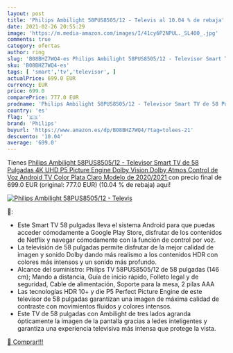 ```yaml
---
layout: post
title: 'Philips Ambilight 58PUS8505/12 - Televis al 10.04 % de rebaja'
date: 2021-02-26 20:55:29
image: 'https://m.media-amazon.com/images/I/41cy6P2NPUL._SL400_.jpg'
comments: true
category: ofertas
author: ring
slug: 'B08BHZ7WQ4-es Philips Ambilight 58PUS8505/12 - Televisor Smart TV de 58...'
sku: 'B08BHZ7WQ4-es'
tags: [ 'smart','tv','televisor', ]
actualPrice: 699.0 EUR
currency: EUR
price: 699.0
comparePrice: 777.0 EUR
prodname: 'Philips Ambilight 58PUS8505/12 - Televisor Smart TV de 58 Pulgadas  4K UHD  P5 Picture Engine  Dolby Vision  Dolby Atmos  Control de Voz  Android TV   Color Plata Claro  Modelo de 2020/2021 '
country: 'es'
flag: '🇪🇸'
brand: 'Philips'
buyurl: 'https://www.amazon.es/dp/B08BHZ7WQ4/?tag=tolees-21'
descuento: '10.04'
average: '699.0'
---
```


Tienes [Philips Ambilight 58PUS8505/12 - Televisor Smart TV de 58 Pulgadas  4K UHD  P5 Picture Engine  Dolby Vision  Dolby Atmos  Control de Voz  Android TV   Color Plata Claro  Modelo de 2020/2021 ](https://www.amazon.es/dp/B08BHZ7WQ4/?tag=tolees-21) con precio final de  699.0 EUR (original: 777.0 EUR) (10.04 %  de rebaja) aqui!

[![Philips Ambilight 58PUS8505/12 - Televis](https://m.media-amazon.com/images/I/41cy6P2NPUL._SL400_.jpg)](https://www.amazon.es/dp/B08BHZ7WQ4/?tag=tolees-21)

🔎:

- Este Smart TV 58 pulgadas lleva el sistema Android para que puedas acceder cómodamente a Google Play Store, disfrutar de los contenidos de Netflix y navegar cómodamente con la función de control por voz.
- La televisión de 58 pulgadas permite disfrutar de la mejor calidad de imagen y sonido Dolby dando más realismo a los contenidos HDR con colores más intensos y un sonido más profundo.
- Alcance del suministro: Philips TV 58PUS8505/12 de 58 pulgadas (146 cm); Mando a distancia, Guía de inicio rápido, Folleto legal y de seguridad, Cable de alimentación, Soporte para la mesa, 2 pilas AAA
- Las tecnologías HDR 10+ y die P5 Perfect Picture Engine de este televisor de 58 pulgadas garantizan una imagen de máxima calidad de contraste con movimientos fluidos y colores intensos.
- Este TV de 58 pulgadas con Ambilight de tres lados agranda ópticamente la imagen de la pantalla gracias a ledes inteligentes y garantiza una experiencia televisiva más intensa que protege la vista.

[🛒 Comprar!!!](https://www.amazon.es/dp/B08BHZ7WQ4/?tag=tolees-21)
